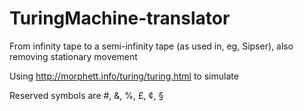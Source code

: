 # TuringMachine-translator
From infinity tape to a semi-infinity tape (as used in, eg, Sipser), also removing stationary movement

Using http://morphett.info/turing/turing.html to simulate

Reserved symbols are #, &, %, £, ¢, §

